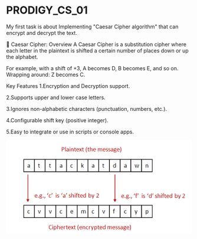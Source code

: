 # PRODIGY_CS_01

My first task is about Implementing "Caesar Cipher algorithm" that can encrypt and decrypt the text.

🔐 Caesar Cipher: Overview
A Caesar Cipher is a substitution cipher where each letter in the plaintext is shifted a certain number of places down or up the alphabet.

For example, with a shift of +3, A becomes D, B becomes E, and so on. Wrapping around: Z becomes C.

Key Features
1.Encryption and Decryption support.

2.Supports upper and lower case letters.

3.Ignores non-alphabetic characters (punctuation, numbers, etc.).

4.Configurable shift key (positive integer).

5.Easy to integrate or use in scripts or console apps.


![image alt](https://github.com/AdarshSeth2005/PRODIGY_CS_01/blob/8657b4345d5d12f24792a5cbd27ff1e616d567ab/caesarpicture.png)






